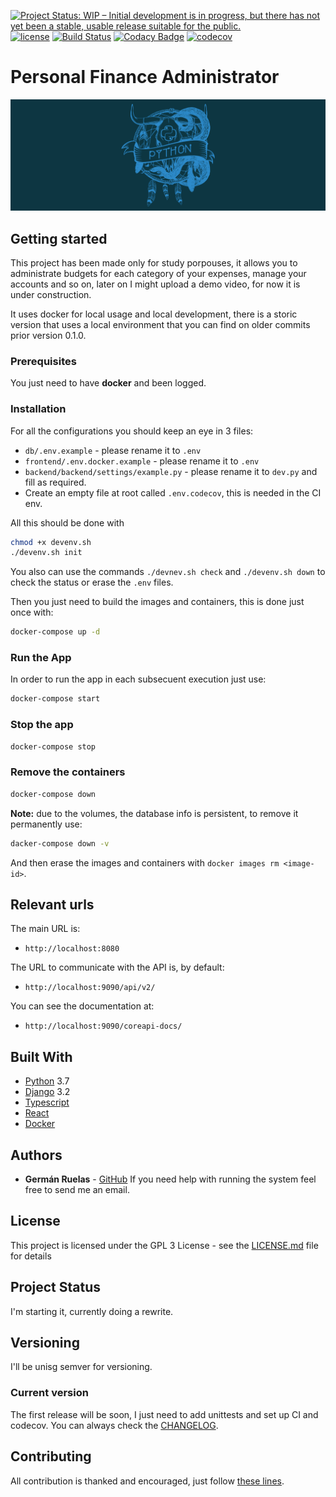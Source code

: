 [![Project Status: WIP – Initial development is in progress, but there has not yet been a stable, usable release suitable for the public.](https://www.repostatus.org/badges/latest/wip.svg)](https://www.repostatus.org/#wip)
[![license](https://img.shields.io/badge/licence-GPL--3-blue.svg)](https://github.com/lgruelas/finance/blob/master/LICENSE)
[![Build Status](https://api.travis-ci.com/lgruelas/finance.svg?branch=master)](https://travis-ci.com/lgruelas/finance)
[![Codacy Badge](https://app.codacy.com/project/badge/Grade/d55b8839975c4dc9b0dd576487c9e256)](https://www.codacy.com/gh/lgruelas/finance/dashboard?utm_source=github.com&amp;utm_medium=referral&amp;utm_content=lgruelas/finance&amp;utm_campaign=Badge_Grade)
[![codecov](https://codecov.io/gh/lgruelas/finance/branch/master/graph/badge.svg)](https://codecov.io/gh/lgruelas/finance)

# Personal Finance Administrator

![Python master race](assets/python.png?raw=true "python")

## Getting started

This project has been made only for study porpouses, it allows you to administrate budgets for each category of your expenses, manage your accounts and so on, later on I might upload a demo video, for now it is under construction.

It uses docker for local usage and local development, there is a storic version that uses a local environment that you can find on older commits prior version 0.1.0.

### Prerequisites

You just need to have **docker** and been logged.

### Installation

For all the configurations you should keep an eye in 3 files:
-   `db/.env.example` - please rename it to `.env`
-   `frontend/.env.docker.example` - please rename it to `.env`
-   `backend/backend/settings/example.py` - please rename it to `dev.py` and fill as required.
-   Create an empty file at root called `.env.codecov`, this is needed in the CI env.

All this should be done with
```bash
chmod +x devenv.sh
./devenv.sh init
```

You also can use the commands `./devnev.sh check` and `./devenv.sh down` to check the status or erase the `.env` files.

Then you just need to build the images and containers, this is done just once with:

```bash
docker-compose up -d
```

### Run the App

In order to run the app in each subsecuent execution just use:

```bash
docker-compose start
```

### Stop the app

```bash
docker-compose stop
```

### Remove the containers

```bash
docker-compose down
```

**Note:** due to the volumes, the database info is persistent, to remove it permanently use:

```bash
dacker-compose down -v
```

And then erase the images and containers with `docker images rm <image-id>`.

## Relevant urls

The main URL is:

-   `http://localhost:8080`

The URL to communicate with the API is, by default:

-   `http://localhost:9090/api/v2/`

You can see the documentation at:

-   `http://localhost:9090/coreapi-docs/`

## Built With

-   [Python](https://www.python.org/downloads/) 3.7
-   [Django](https://www.djangoproject.com/download/) 3.2
-   [Typescript](https://www.typescriptlang.org/index.html#download-links)
-   [React](https://reactjs.org/)
-   [Docker](https://www.docker.com/)

## Authors

-   **Germán Ruelas** - [GitHub](https://github.com/lgruelas)
If you need help with running the system feel free to send me an email.

## License

This project is licensed under the GPL 3 License - see the [LICENSE.md](LICENSE.md) file for details

## Project Status

I'm starting it, currently doing a rewrite.

## Versioning

I'll be unisg semver for versioning.

### Current version

The first release will be soon, I just need to add unittests and set up CI and codecov.
You can always check the [CHANGELOG](https://github.com/lgruelas/finance/blob/master/CHANGELOG.md).

## Contributing

All contribution is thanked and encouraged, just follow [these lines](https://github.com/lgruelas/finance/blob/master/CONTRIBUTING.md).
